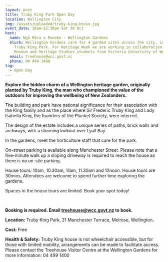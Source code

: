```yaml
---
layout: post
title: Truby King Park Open Day
location: Wellington City
img: /assets/uploaded/truby-king-house.jpg
event_date: 10am–12:30pm Sat 30 Oct
host:
  name: Ngā Māra o Poneke - Wellington Gardens
  blurb: Wellington Gardens care for 4 garden sites across the city, including
    Truby King Park. For Heritage Week we are working in collaboration with
    Museum and Heritage Studies students from Victoria University of Wellington.
  email: treehouse@wcc.govt.nz
  phone: 04 499 1400
tag:
  - Open Day
---
```

**Explore the hidden charm of a Wellington heritage garden, originally planted by Truby King, the man who championed the value of the outdoors for improving the wellbeing of New Zealanders.** 

The building and park have national significance for their association with the King family and as the place where Sir Frederic Truby King and Lady Isabella King, the founders of the Plunket Society, were interred. 

The design of the estate includes a unique series of paths, brick walls and archways, with a stunning lookout over Lyall Bay.

In the gardens, meet the horticulture staff that care for the park. 

On-street parking is available along Manchester Street. Please note that a five-minute walk up a sloping driveway is required to reach the house as there is no on-site parking.

House tours: 10am, 10.30am, 11am, 11.30am and 12noon. House tours are 30mins. Attendees are welcome to spend further time exploring the gardens. 

Spaces in the house tours are limited. Book your spot today!

<br>

**Booking is required. Email treehouse@wcc.govt.nz to book.** 

**Location:** Truby King Park, 21 Manchester Terrace, Melrose, Wellington.

**Cost:** Free

**Health & Safety:** Truby King house is not wheelchair accessible, but for those with limited mobility, arrangements can be made to facilitate access. Please contact the Treehouse Visitor Centre at the Wellington Gardens for more information: 04 499 1400
